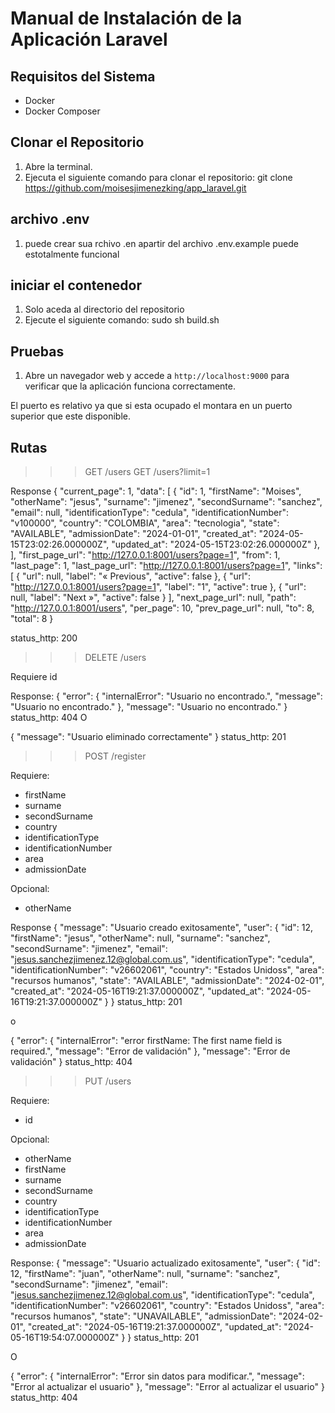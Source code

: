 # Manual de Instalación de la Aplicación Laravel

## Requisitos del Sistema
- Docker
- Docker Composer


## Clonar el Repositorio
1. Abre la terminal.
2. Ejecuta el siguiente comando para clonar el repositorio: git clone https://github.com/moisesjimenezking/app_laravel.git

## archivo .env
1. puede crear sua rchivo .en apartir del archivo .env.example puede estotalmente funcional

## iniciar el contenedor
1. Solo aceda al directorio del repositorio
2. Ejecute el siguiente comando: sudo sh build.sh

## Pruebas
1. Abre un navegador web y accede a `http://localhost:9000` para verificar que la aplicación funciona correctamente.

El puerto es relativo ya que si esta ocupado el montara en un puerto superior que este disponible.

## Rutas

>>> GET /users
>>> GET /users?limit=1

Response 
{
    "current_page": 1,
    "data": [
        {
            "id": 1,
            "firstName": "Moises",
            "otherName": "jesus",
            "surname": "jimenez",
            "secondSurname": "sanchez",
            "email": null,
            "identificationType": "cedula",
            "identificationNumber": "v100000",
            "country": "COLOMBIA",
            "area": "tecnologia",
            "state": "AVAILABLE",
            "admissionDate": "2024-01-01",
            "created_at": "2024-05-15T23:02:26.000000Z",
            "updated_at": "2024-05-15T23:02:26.000000Z"
        },
    ],
    "first_page_url": "http://127.0.0.1:8001/users?page=1",
    "from": 1,
    "last_page": 1,
    "last_page_url": "http://127.0.0.1:8001/users?page=1",
    "links": [
        {
            "url": null,
            "label": "&laquo; Previous",
            "active": false
        },
        {
            "url": "http://127.0.0.1:8001/users?page=1",
            "label": "1",
            "active": true
        },
        {
            "url": null,
            "label": "Next &raquo;",
            "active": false
        }
    ],
    "next_page_url": null,
    "path": "http://127.0.0.1:8001/users",
    "per_page": 10,
    "prev_page_url": null,
    "to": 8,
    "total": 8
}

status_http: 200

>>> DELETE /users

Requiere id

Response:
{
    "error": {
        "internalError": "Usuario no encontrado.",
        "message": "Usuario no encontrado."
    },
    "message": "Usuario no encontrado."
}
status_http: 404
O

{
    "message": "Usuario eliminado correctamente"
}
status_http: 201

>>> POST /register

Requiere:
- firstName
- surname
- secondSurname
- country
- identificationType
- identificationNumber
- area
- admissionDate

Opcional:
- otherName

Response
{
    "message": "Usuario creado exitosamente",
    "user": {
        "id": 12,
        "firstName": "jesus",
        "otherName": null,
        "surname": "sanchez",
        "secondSurname": "jimenez",
        "email": "jesus.sanchezjimenez.12@global.com.us",
        "identificationType": "cedula",
        "identificationNumber": "v26602061",
        "country": "Estados Unidoss",
        "area": "recursos humanos",
        "state": "AVAILABLE",
        "admissionDate": "2024-02-01",
        "created_at": "2024-05-16T19:21:37.000000Z",
        "updated_at": "2024-05-16T19:21:37.000000Z"
    }
}
status_http: 201

o 

{
    "error": {
        "internalError": "error firstName: The first name field is required.",
        "message": "Error de validación"
    },
    "message": "Error de validación"
}
status_http: 404

>>> PUT /users

Requiere:
- id

Opcional:
- otherName
- firstName
- surname
- secondSurname
- country
- identificationType
- identificationNumber
- area
- admissionDate

Response:
{
    "message": "Usuario actualizado exitosamente",
    "user": {
        "id": 12,
        "firstName": "juan",
        "otherName": null,
        "surname": "sanchez",
        "secondSurname": "jimenez",
        "email": "jesus.sanchezjimenez.12@global.com.us",
        "identificationType": "cedula",
        "identificationNumber": "v26602061",
        "country": "Estados Unidoss",
        "area": "recursos humanos",
        "state": "UNAVAILABLE",
        "admissionDate": "2024-02-01",
        "created_at": "2024-05-16T19:21:37.000000Z",
        "updated_at": "2024-05-16T19:54:07.000000Z"
    }
}
status_http: 201

O

{
    "error": {
        "internalError": "Error sin datos para modificar.",
        "message": "Error al actualizar el usuario"
    },
    "message": "Error al actualizar el usuario"
}
status_http: 404